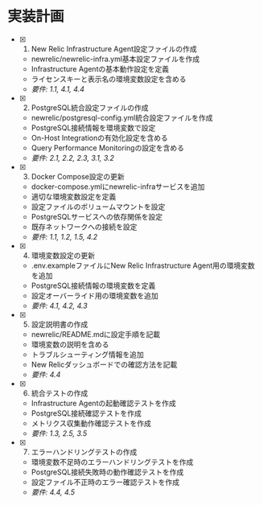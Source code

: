 # 実装計画

- [x] 1. New Relic Infrastructure Agent設定ファイルの作成
  - newrelic/newrelic-infra.yml基本設定ファイルを作成
  - Infrastructure Agentの基本動作設定を定義
  - ライセンスキーと表示名の環境変数設定を含める
  - _要件: 1.1, 4.1, 4.4_

- [x] 2. PostgreSQL統合設定ファイルの作成
  - newrelic/postgresql-config.yml統合設定ファイルを作成
  - PostgreSQL接続情報を環境変数で設定
  - On-Host Integrationの有効化設定を含める
  - Query Performance Monitoringの設定を含める
  - _要件: 2.1, 2.2, 2.3, 3.1, 3.2_

- [x] 3. Docker Compose設定の更新
  - docker-compose.ymlにnewrelic-infraサービスを追加
  - 適切な環境変数設定を定義
  - 設定ファイルのボリュームマウントを設定
  - PostgreSQLサービスへの依存関係を設定
  - 既存ネットワークへの接続を設定
  - _要件: 1.1, 1.2, 1.5, 4.2_

- [x] 4. 環境変数設定の更新
  - .env.exampleファイルにNew Relic Infrastructure Agent用の環境変数を追加
  - PostgreSQL接続情報の環境変数を定義
  - 設定オーバーライド用の環境変数を追加
  - _要件: 4.1, 4.2, 4.3_

- [x] 5. 設定説明書の作成
  - newrelic/README.mdに設定手順を記載
  - 環境変数の説明を含める
  - トラブルシューティング情報を追加
  - New Relicダッシュボードでの確認方法を記載
  - _要件: 4.4_

- [x] 6. 統合テストの作成
  - Infrastructure Agentの起動確認テストを作成
  - PostgreSQL接続確認テストを作成
  - メトリクス収集動作確認テストを作成
  - _要件: 1.3, 2.5, 3.5_

- [x] 7. エラーハンドリングテストの作成
  - 環境変数不足時のエラーハンドリングテストを作成
  - PostgreSQL接続失敗時の動作確認テストを作成
  - 設定ファイル不正時のエラー確認テストを作成
  - _要件: 4.4, 4.5_
